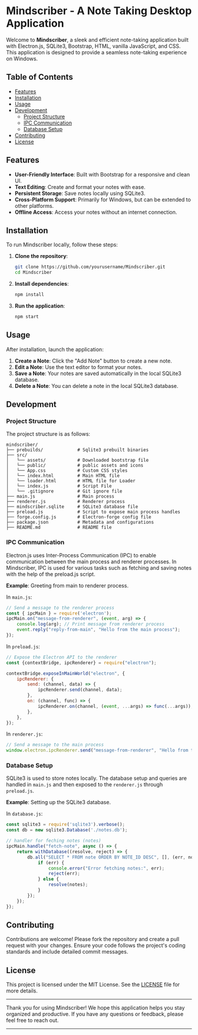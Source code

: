 # Mindscriber - A Note Taking Desktop Application

Welcome to **Mindscriber**, a sleek and efficient note-taking application built with Electron.js, SQLite3, Bootstrap, HTML, vanilla JavaScript, and CSS. This application is designed to provide a seamless note-taking experience on Windows.

## Table of Contents

-   [Features](#features)
-   [Installation](#installation)
-   [Usage](#usage)
-   [Development](#development)
    -   [Project Structure](#project-structure)
    -   [IPC Communication](#ipc-communication)
    -   [Database Setup](#database-setup)
-   [Contributing](#contributing)
-   [License](#license)

## Features

-   **User-Friendly Interface**: Built with Bootstrap for a responsive and clean UI.
-   **Text Editing**: Create and format your notes with ease.
-   **Persistent Storage**: Save notes locally using SQLite3.
-   **Cross-Platform Support**: Primarily for Windows, but can be extended to other platforms.
-   **Offline Access**: Access your notes without an internet connection.

## Installation

To run Mindscriber locally, follow these steps:

1. **Clone the repository**:

    ```bash
    git clone https://github.com/yourusername/Mindscriber.git
    cd Mindscriber
    ```

2. **Install dependencies**:

    ```bash
    npm install
    ```

3. **Run the application**:
    ```bash
    npm start
    ```

## Usage

After installation, launch the application:

1. **Create a Note**: Click the "Add Note" button to create a new note.
2. **Edit a Note**: Use the text editor to format your notes.
3. **Save a Note**: Your notes are saved automatically in the local SQLite3 database.
4. **Delete a Note**: You can delete a note in the local SQLite3 database.

## Development

### Project Structure

The project structure is as follows:

```
mindscriber/
├── prebuilds/             # Sqlite3 prebuilt binaries
├── src/
│   └── assets/            # Downloaded bootstrap file
│   └── public/            # public assets and icons
│   └── App.css            # Custom CSS styles
│   └── index.html         # Main HTML file
│   └── loader.html        # HTML file for Loader
│   └── index.js           # Script File
│   └── .gitignore         # Git ignore file
├── main.js                # Main process
├── renderer.js            # Renderer process
├── mindscriber.sqlite     # SQLite3 database file
├── preload.js             # Script to expose main process handles
├── forge.config.js        # Electron-forge config file
├── package.json           # Metadata and configurations
├── README.md              # README file

```

### IPC Communication

Electron.js uses Inter-Process Communication (IPC) to enable communication between the main process and renderer processes. In Mindscriber, IPC is used for various tasks such as fetching and saving notes with the help of the preload.js script.

**Example**: Greeting from main to renderer process.

In `main.js`:

```javascript
// Send a message to the renderer process
const { ipcMain } = require('electron');
ipcMain.on("message-from-renderer", (event, arg) => {
	console.log(arg); // Print message from renderer process
	event.reply("reply-from-main", "Hello from the main process");
});

```

In `preload.js`:

```javascript
// Expose the Electron API to the renderer
const {contextBridge, ipcRenderer} = require("electron");

contextBridge.exposeInMainWorld("electron", {
	ipcRenderer: {
		send: (channel, data) => {
			ipcRenderer.send(channel, data);
		},
		on: (channel, func) => {
			ipcRenderer.on(channel, (event, ...args) => func(...args));
		},
	},
});

```

In `renderer.js`:

```javascript
// Send a message to the main process
window.electron.ipcRenderer.send("message-from-renderer", "Hello from the renderer process");
```

### Database Setup

SQLite3 is used to store notes locally. The database setup and queries are handled in `main.js` and then exposed to the `renderer.js` through `preload.js`.

**Example**: Setting up the SQLite3 database.

In `database.js`:

```javascript
const sqlite3 = require('sqlite3').verbose();
const db = new sqlite3.Database('./notes.db');

// handler for feching notes (notes)
ipcMain.handle("fetch-note", async () => {
	return withDatabase((resolve, reject) => {
		db.all("SELECT * FROM note ORDER BY NOTE_ID DESC", [], (err, notes) => {
			if (err) {
				console.error("Error fetching notes:", err);
				reject(err);
			} else {
				resolve(notes);
			}
		});
	});
});
```

## Contributing

Contributions are welcome! Please fork the repository and create a pull request with your changes. Ensure your code follows the project's coding standards and include detailed commit messages.

## License

This project is licensed under the MIT License. See the [LICENSE](LICENSE) file for more details.

---

Thank you for using Mindscriber! We hope this application helps you stay organized and productive. If you have any questions or feedback, please feel free to reach out.

---
